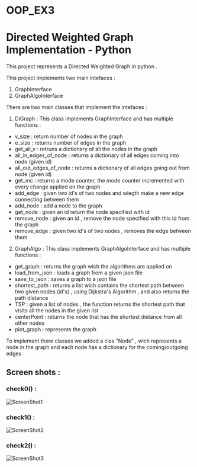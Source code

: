 # OOP_EX3
# Directed Weighted Graph Implementation - Python

This project represents a Directed Weighted Graph in python .

This project implements two main intefaces :<br />
 1) GraphInterface <br />
 2) GraphAlgoInterface <br />
 
There are two main classes that implement the intefaces :<br />
1) DiGraph : This class implements GraphInterface and has multiple functions :<br />
 - v_size : return number of nodes in the graph<br />
 - e_size : returns number of edges in the graph <br />
 - get_all_v : retruns a dictionary of all the nodes in the graph <br />
 - all_in_edges_of_node : returns a dictionary of all edges coming into node (given id)<br />
 - all_out_edges_of_node : returns a dictionary of all edges going out from node (given id)<br />
 - get_mc : returns a mode counter, the mode counter incremented with every change applied on the graph<br />
 - add_edge : given two id's of  two nodes and wiegth make a new edge connecting between them<br />
 - add_node : add a node to the graph<br />
 - get_node : given an id return the node specified with id<br />
 - remove_node : given an id , remove the node specified with this id from the graph<br />
 - remove_edge : given two id's of two nodes , removes the edge between them <br />  
2) GraphAlgo : This class implements GraphAlgoInterface and has multiple functions :<br />
 - get_graph : returns the graph wich the algorithms are applied on<br />
 - load_from_json : loads a graph from a given json file <br />
 - save_to_json : saves a graph to a json file <br />
 - shortest_path : returns a list wich contains the shortest path between two given nodes (id's) , using Dijkstra's Algorithm , and also returns the path distance<br />
 - TSP : given a list of nodes , the function returns the shortest path that visits all the nodes in the given list<br />
 - centerPoint : returns the node that has the shortest distance from all other nodes <br /> 
 - plot_graph : represents the graph<br />
 
To implement there classes we added a clas "Node" , wich represents a node in the graph and each node has a dictionary for the coming/outgoing edges <br />

## Screen shots :<br />
### check0() :<br />
![ScreenShot1](https://user-images.githubusercontent.com/94143804/147658322-538d0f9d-38be-4f25-9e17-fae0a443b67f.jpeg)<br />
### check1() :<br />
![ScreenShot2](https://user-images.githubusercontent.com/94143804/147658332-1e9a76c0-4a3f-40e1-89f3-89eb30a3a629.jpeg)<br />
### check2() :<br />
![ScreenShot3](https://user-images.githubusercontent.com/94143804/147658336-d7fa559f-4e1e-4614-8306-82aed47f54d2.jpeg)
